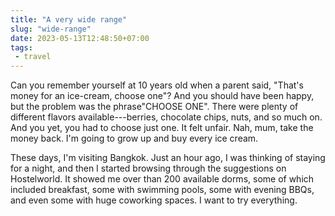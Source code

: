 ```yaml
---
title: "A very wide range"
slug: "wide-range"
date: 2023-05-13T12:48:50+07:00
tags:
 - travel
---
```


Can you remember yourself at 10 years old when a parent said, "That's money for an
ice-cream, choose one"? And you should have been happy, but the problem was the
phrase"CHOOSE ONE".  There were plenty of different flavors available---berries, chocolate
chips, nuts, and so much on. And you yet, you had to choose just one. It felt unfair. Nah,
mum, take the money back. I'm going to grow up and buy every ice cream.

These days, I'm visiting Bangkok. Just an hour ago, I was thinking of staying for a night,
and then I started browsing through the suggestions on Hostelworld. It showed me over than
200 available dorms, some of which included breakfast, some with swimming pools, some with
evening BBQs, and even some with huge coworking spaces. I want to try everything.
